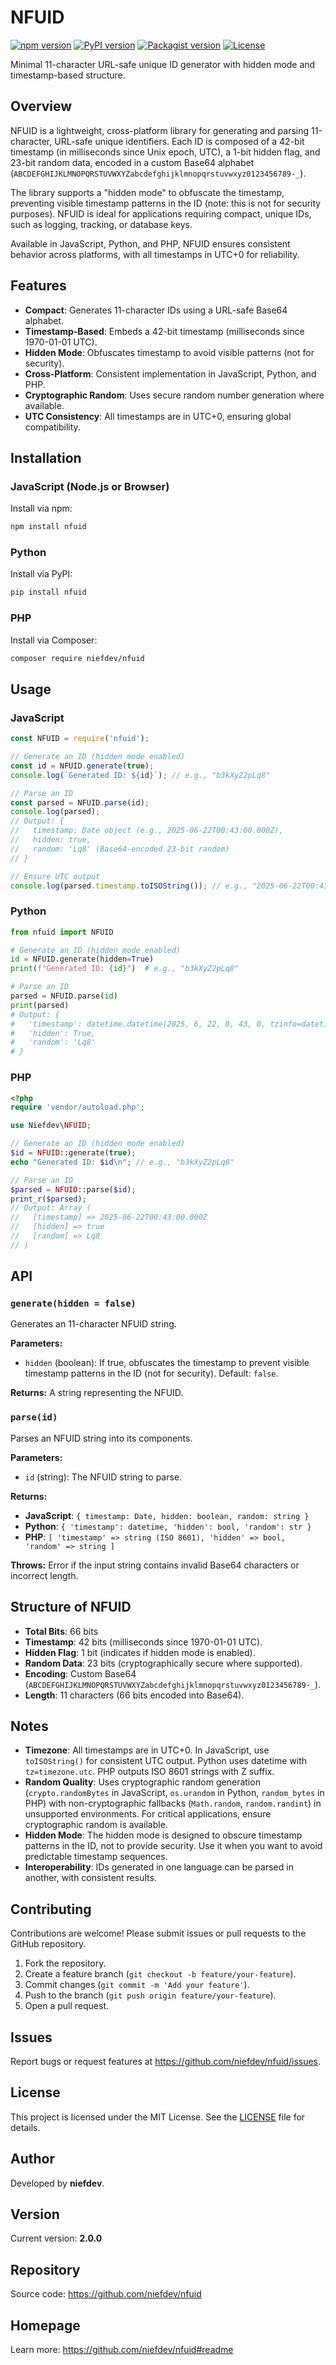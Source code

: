 # NFUID

[![npm version](https://img.shields.io/npm/v/nfuid)](https://www.npmjs.com/package/nfuid)
[![PyPI version](https://img.shields.io/pypi/v/nfuid)](https://pypi.org/project/nfuid/)
[![Packagist version](https://img.shields.io/packagist/v/niefdev/nfuid)](https://packagist.org/packages/niefdev/nfuid)
[![License](https://img.shields.io/github/license/niefdev/nfuid)](LICENSE)

Minimal 11-character URL-safe unique ID generator with hidden mode and timestamp-based structure.

## Overview

NFUID is a lightweight, cross-platform library for generating and parsing 11-character, URL-safe unique identifiers. Each ID is composed of a 42-bit timestamp (in milliseconds since Unix epoch, UTC), a 1-bit hidden flag, and 23-bit random data, encoded in a custom Base64 alphabet (`ABCDEFGHIJKLMNOPQRSTUVWXYZabcdefghijklmnopqrstuvwxyz0123456789-_`). 

The library supports a "hidden mode" to obfuscate the timestamp, preventing visible timestamp patterns in the ID (note: this is not for security purposes). NFUID is ideal for applications requiring compact, unique IDs, such as logging, tracking, or database keys.

Available in JavaScript, Python, and PHP, NFUID ensures consistent behavior across platforms, with all timestamps in UTC+0 for reliability.

## Features

- **Compact**: Generates 11-character IDs using a URL-safe Base64 alphabet.
- **Timestamp-Based**: Embeds a 42-bit timestamp (milliseconds since 1970-01-01 UTC).
- **Hidden Mode**: Obfuscates timestamp to avoid visible patterns (not for security).
- **Cross-Platform**: Consistent implementation in JavaScript, Python, and PHP.
- **Cryptographic Random**: Uses secure random number generation where available.
- **UTC Consistency**: All timestamps are in UTC+0, ensuring global compatibility.

## Installation

### JavaScript (Node.js or Browser)
Install via npm:
```bash
npm install nfuid
```

### Python
Install via PyPI:
```bash
pip install nfuid
```

### PHP
Install via Composer:
```bash
composer require niefdev/nfuid
```

## Usage

### JavaScript
```javascript
const NFUID = require('nfuid');

// Generate an ID (hidden mode enabled)
const id = NFUID.generate(true);
console.log(`Generated ID: ${id}`); // e.g., "b3kXyZ2pLq8"

// Parse an ID
const parsed = NFUID.parse(id);
console.log(parsed);
// Output: {
//   timestamp: Date object (e.g., 2025-06-22T00:43:00.000Z),
//   hidden: true,
//   random: 'Lq8' (Base64-encoded 23-bit random)
// }

// Ensure UTC output
console.log(parsed.timestamp.toISOString()); // e.g., "2025-06-22T00:43:00.000Z"
```

### Python
```python
from nfuid import NFUID

# Generate an ID (hidden mode enabled)
id = NFUID.generate(hidden=True)
print(f"Generated ID: {id}")  # e.g., "b3kXyZ2pLq8"

# Parse an ID
parsed = NFUID.parse(id)
print(parsed)
# Output: {
#   'timestamp': datetime.datetime(2025, 6, 22, 0, 43, 0, tzinfo=datetime.timezone.utc),
#   'hidden': True,
#   'random': 'Lq8'
# }
```

### PHP
```php
<?php
require 'vendor/autoload.php';

use Niefdev\NFUID;

// Generate an ID (hidden mode enabled)
$id = NFUID::generate(true);
echo "Generated ID: $id\n"; // e.g., "b3kXyZ2pLq8"

// Parse an ID
$parsed = NFUID::parse($id);
print_r($parsed);
// Output: Array (
//   [timestamp] => 2025-06-22T00:43:00.000Z
//   [hidden] => true
//   [random] => Lq8
// )
```

## API

### `generate(hidden = false)`
Generates an 11-character NFUID string.

**Parameters:**
- `hidden` (boolean): If true, obfuscates the timestamp to prevent visible timestamp patterns in the ID (not for security). Default: `false`.

**Returns:** A string representing the NFUID.

### `parse(id)`
Parses an NFUID string into its components.

**Parameters:**
- `id` (string): The NFUID string to parse.

**Returns:**
- **JavaScript**: `{ timestamp: Date, hidden: boolean, random: string }`
- **Python**: `{ 'timestamp': datetime, 'hidden': bool, 'random': str }`
- **PHP**: `[ 'timestamp' => string (ISO 8601), 'hidden' => bool, 'random' => string ]`

**Throws:**
Error if the input string contains invalid Base64 characters or incorrect length.

## Structure of NFUID

- **Total Bits**: 66 bits
- **Timestamp**: 42 bits (milliseconds since 1970-01-01 UTC).
- **Hidden Flag**: 1 bit (indicates if hidden mode is enabled).
- **Random Data**: 23 bits (cryptographically secure where supported).
- **Encoding**: Custom Base64 (`ABCDEFGHIJKLMNOPQRSTUVWXYZabcdefghijklmnopqrstuvwxyz0123456789-_`).
- **Length**: 11 characters (66 bits encoded into Base64).

## Notes

- **Timezone**: All timestamps are in UTC+0. In JavaScript, use `toISOString()` for consistent UTC output. Python uses datetime with `tz=timezone.utc`. PHP outputs ISO 8601 strings with Z suffix.
- **Random Quality**: Uses cryptographic random generation (`crypto.randomBytes` in JavaScript, `os.urandom` in Python, `random_bytes` in PHP) with non-cryptographic fallbacks (`Math.random`, `random.randint`) in unsupported environments. For critical applications, ensure cryptographic random is available.
- **Hidden Mode**: The hidden mode is designed to obscure timestamp patterns in the ID, not to provide security. Use it when you want to avoid predictable timestamp sequences.
- **Interoperability**: IDs generated in one language can be parsed in another, with consistent results.

## Contributing

Contributions are welcome! Please submit issues or pull requests to the GitHub repository.

1. Fork the repository.
2. Create a feature branch (`git checkout -b feature/your-feature`).
3. Commit changes (`git commit -m 'Add your feature'`).
4. Push to the branch (`git push origin feature/your-feature`).
5. Open a pull request.

## Issues

Report bugs or request features at https://github.com/niefdev/nfuid/issues.

## License

This project is licensed under the MIT License. See the [LICENSE](LICENSE) file for details.

## Author

Developed by **niefdev**.

## Version

Current version: **2.0.0**

## Repository

Source code: https://github.com/niefdev/nfuid

## Homepage

Learn more: https://github.com/niefdev/nfuid#readme